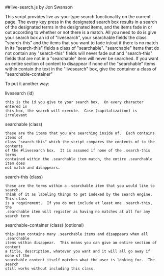 ##live-search.js by Jon Swanson

This script provides live as-you-type search functionality on the current page.
The every key press in the designated search box results in a search of the
designated terms in the designated items, and the items fade in or out according
to whether or not there is a match.  All you need to do is give your search box
an id of "livesearch", your searchable fields the class "search-this" and the
items that you want to fade in/out if there is no match in its "search-this"
fields a class of "searchable".  "searchable" items that do not contain any
"search-this" fields will never fade out and "search-this" fields that are not
in a "searchable" item will never be searched.  If you want an entire section of
content to disappear if none of the "searchable" items within contain the text
in the "livesearch" box, give the container a class of "searchable-container"

To put it another way:

livesearch (id)

	this is the id you give to your search box.  On every character entered in
	this box, the search will execute.  Case (capitalization) is irrelevant

searchable (class)

	these are the items that you are searching inside of.  Each contains items of
	class "search-this" which the script compares the contents of to the contents
	of the #livesearch box.  It is assumed if none of the .search-this terms
	contained within the .searchable item match, the entire .searchable item does
	not match and disappears.

search-this (class)

	these are the terms within a .searchable item that you would like to search.
	Think of it as labeling things to get indexed by the search engine.  This class
	is a requirement.  If you do not include at least one .search-this, the
	.searchable item will register as having no matches at all for any search term

searchable-container (class) (optional)

	this item contains many .searchable items and disappears when all .searchable
	items within disappear.  This means you can give an entire section of content
	a title, description, whatever you want and it will all go away if none of the
	searchable content itself matches what the user is looking for.  The search
	still works without including this class.
